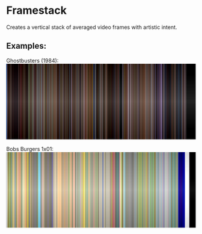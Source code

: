 # Framestack

Creates a vertical stack of averaged video frames with artistic intent.

## Examples:

Ghostbusters (1984):
![](docs/ghostbusters.png)

Bobs Burgers 1x01:
![](docs/temp.png)
